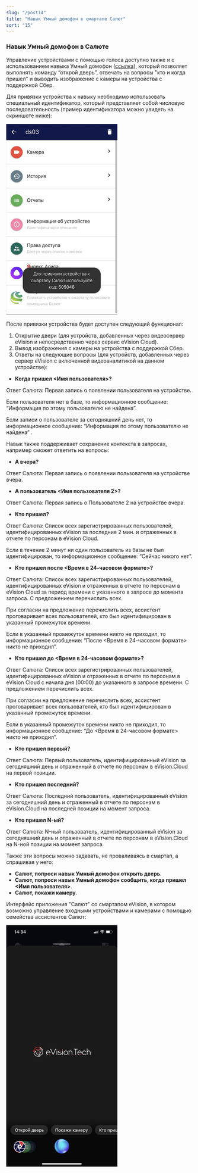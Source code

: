 ```yaml
---
slug: "/post14"
title: "Навык Умный домофон в смартапе Салют"
sort: "15"
---
```


### Навык Умный домофон  в Салюте

Управление устройствами с помощью голоса доступно также и с использованием навыка Умный домофон ([ссылка](https://salute.sber.ru/)), который позволяет выполнять команду “открой дверь”, отвечать на вопросы "кто и когда пришел" и выводить изображение с камеры на устройства с поддержкой Сбер.

Для привязки устройства к навыку необходимо использовать специальный идентификатор, который представляет собой числовую последовательность (пример идентификатора можно увидеть на скриншоте ниже):

![](images/Салют.png)

После привязки устройства будет доступен следующий функционал:  
1. Открытие двери (для устройств, добавленных через видеосервер eVision и непосредственно через сервис eVision Cloud). 
2. Вывод изображения с камеры на устройства с поддержкой Сбер.
3. Ответы на следующие вопросы (для устройств, добавленных через сервер eVision с включенной видеоаналитикой на данном устройстве):  

- **Когда пришел <Имя пользователя>?**  

Ответ Салюта: Первая запись о появлении пользователя на устройстве. 

Если пользователя нет в базе, то информационное сообщение: “Информация по этому пользователю не найдена”.

Если записи о пользователе за сегодняшний день нет, то информационное сообщение:  “Информация по этому пользователю не найдена” .

Навык также поддерживает сохранение контекста в запросах, например сможет ответить на вопросы:  

  - **А вчера?** 

Ответ Салюта: Первая запись о появлении пользователя на устройстве вчера. 

  - **А пользователь <Имя пользователя 2>?** 

Ответ Салюта: Первая запись о Пользователе 2 на устройстве вчера.  

- **Кто пришел?**  

Ответ Салюта: Список всех зарегистрированных пользователей, идентифицированных eVision за последние 2 мин. и отраженных в отчете по персонам в eVision Cloud.

Если в течение 2 минут ни один пользователь из базы не был идентифицирован, то информационное сообщение: “Сейчас никого нет”.  

- **Кто пришел после <Время в 24-часовом формате>?**  

Ответ Салюта:  Список всех зарегистрированных пользователей, идентифицированных eVision и отраженных в отчете по персонам в eVision Cloud за период времени с указанного в запросе до момента запроса. С предложением перечислить всех. 

При согласии на предложение перечислить всех, ассистент проговаривает всех пользователей, кто был идентифицирован в указанный промежуток времени. 

Если в указанный промежуток времени никто не приходил, то информационное сообщение: “После <Время в 24-часовом формате> никто не приходил”.  

- **Кто пришел до <Время в 24-часовом формате>?**  

Ответ Салюта:  Список всех зарегистрированных пользователей, идентифицированных eVision и отраженных в отчете по персонам в eVision Cloud с начала дня (00:00) до указанного в запросе времени. С предложением перечислить всех. 

При согласии на предложение перечислить всех, ассистент проговаривает всех пользователей, кто был идентифицирован в указанный промежуток времени. 

Если в указанный промежуток времени никто не приходил, то информационное сообщение: “До <Время в 24-часовом формате> никто не приходил”.

- **Кто пришел первый?** 
 
Ответ Салюта: Первый пользователь, идентифицированный eVision за сегодняшний день и отраженный в отчете по персонам в eVision.Cloud на первой позиции.
  
- **Кто пришел последний?**  

Ответ Салюта: Последний  пользователь, идентифицированный eVision за сегодняшний день и отраженный в отчете по персонам в eVision.Cloud на последней позиции на момент запроса. 
   
- **Кто пришел N-ый?** 
   
Ответ Салюта: N-ный пользователь, идентифицированный eVision за сегодняшний день и отраженный в отчете по персонам в eVision.Cloud на N-ной позиции на момент запроса.

Также эти вопросы можно задавать, не проваливаясь в смартап, а спрашивая у него:  

- **Салют, попроси навык Умный домофон открыть дверь**.  
- **Салют, попроси навык Умный домофон сообщить, когда пришел <Имя пользователя>**.   
- **Салют, покажи камеру**.  

Интерфейс приложения "Салют" со смартапом eVision, в котором возможно управление входными устройствами и камерами с помощью семейства ассистентов Салют:

![](images/Alica(3).png)

